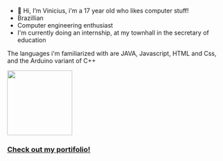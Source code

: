 
- 👋 Hi, I’m Vinicius, i'm a 17 year old who likes computer stuff!
- Brazillian
- Computer engineering enthusiast
- I'm currently doing an internship, at my townhall in the secretary of education

The languages i'm familiarized with are JAVA, Javascript, HTML and Css, and the Arduino variant of C++

 <img style="flex: 1; height: 150px" src="https://github-readme-stats.vercel.app/api/top-langs/?username=V-inn&layout=compact&theme=tokyonight">

### [Check out my portifolio!](https://viniciusfk.com)
<!---
V-inn/V-inn is a ✨ special ✨ repository because its `README.md` (this file) appears on your GitHub profile.
You can click the Preview link to take a look at your changes.
--->
